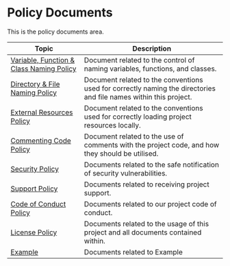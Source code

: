 # Policy Documents

This is the policy documents area.

| Topic                                                 | Description                                                  |
| ----------------------------------------------------- | ------------------------------------------------------------ |
| [Variable, Function & Class Naming Policy](pcn_variables_functions_classes.md) | Document related to the control of naming variables, functions, and classes. |
| [Directory & File Naming Policy](pcn_directory_and_file_names.md) | Document related to the conventions used for correctly naming the directories and file names within this project. |
| [External Resources Policy](pcn_external_resources.md) | Document related to the conventions used for correctly loading project resources locally. |
| [Commenting Code Policy](pcn_commenting_code.md) | Document related to the use of comments with the project code, and how they should be utilised. |
| [Security Policy](../../SECURITY.md) | Documents related to the safe notification of security vulnerabilities. |
| [Support Policy](../../SUPPORT.md) | Documents related to receiving project support. |
| [Code of Conduct Policy](../../code_of_conduct.md) | Documents related to our project code of conduct. |
| [License Policy](../../LICENSE) | Documents related to the usage of this project and all documents contained within. |
| [Example](#) | Documents related to Example |